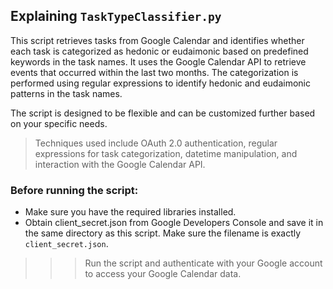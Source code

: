 ## Explaining `TaskTypeClassifier.py`

This script retrieves tasks from Google Calendar and identifies whether each task is categorized
as hedonic or eudaimonic based on predefined keywords in the task names. It uses the Google Calendar
API to retrieve events that occurred within the last two months. The categorization is performed using regular expressions to identify hedonic and eudaimonic patterns in the task names.

The script is designed to be flexible and can be customized further based on your specific needs.

> Techniques used include OAuth 2.0 authentication, regular expressions for task categorization,
datetime manipulation, and interaction with the Google Calendar API.

### Before running the script:
- Make sure you have the required libraries installed.
- Obtain client_secret.json from Google Developers Console and save it in the same directory as this script. Make sure the filename is exactly `client_secret.json`.

>>> Run the script and authenticate with your Google account to access your Google Calendar data.
